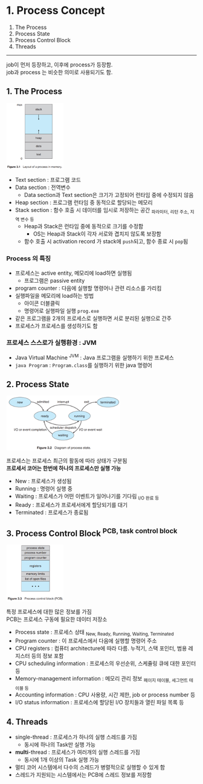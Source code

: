 # 1. Process Concept

1. The Process
2. Process State
3. Process Control Block
4. Threads

---
job이 먼저 등장하고, 이후에 process가 등장함.  
job과 process 는 비슷한 의미로 사용되기도 함.

## 1. The Process

<img src="img.png"  width="30%"/>

- Text section : 프로그램 코드
- Data section : 전역변수
    - Data section과 Text section은 크기가 고정되어 런타임 중에 수정되지 않음
- Heap section : 프로그램 런타임 중 동적으로 할당되는 메모리
- Stack section : 함수 호출 시 데이터를 임시로 저장하는 공간 <sub>파라미터, 리턴 주소, 지역 변수 등</sub>
    - Heap과 Stack은 런타임 중에 동적으로 크기를 수정함
        - OS는 Heap과 Stack이 각자 서로와 겹치지 않도록 보장함
    - 함수 호출 시 activation record 가 stack에 `push`되고, 함수 종료 시 `pop`됨

### Process 의 특징

- 프로세스는 active entity, 메모리에 load하면 실행됨
    - 프로그램은 passive entity
- program counter : 다음에 실행할 명령어나 관련 리소스를 가리킴
- 실행파일을 메모리에 load하는 방법
    - 아이콘 더블클릭
    - 명령어로 실행파일 실행 `prog.exe`
- 같은 프로그램을 2개의 프로세스로 실행하면 서로 분리된 실행으로 간주
- 프로세스가 프로세스를 생성하기도 함

### 프로세스 스스로가 실행환경 :  JVM

- Java Virtual Machine <sup>JVM</sup> : Java 프로그램을 실행하기 위한 프로세스
- `java Program` : `Program.class`를 실행하기 위한 java 명령어

## 2. Process State

<img src="img_1.png"  width="60%"/>

프로세스는 프로세스 최근의 활동에 따라 상태가 구분됨  
**프로세서 코어는 한번에 하나의 프로세스만 실행 가능**

- New : 프로세스가 생성됨
- Running : 명령어 실행 중
- Waiting : 프로세스가 어떤 이벤트가 일어나기를 기다림 <sub>I/O 완료 등</sub>
- Ready : 프로세스가 프로세서에게 할당되기를 대기
- Terminated : 프로세스가 종료됨

## 3. Process Control Block <sup>PCB, task control block</sup>

<img src="img_2.png"  width="30%"/>

특정 프로세스에 대한 많은 정보를 가짐  
PCB는 프로세스 구동에 필요한 데이터 저장소

- Process state : 프로세스 상태 <sub>New, Ready, Running, Waiting, Terminated</sub>
- Program counter : 이 프로세스에서 다음에 실행할 명령어 주소
- CPU registers : 컴퓨터 architecture에 따라 다름. 누적기, 스택 포인터, 범용 레지스터 등의 정보 포함
- CPU scheduling information : 프로세스의 우선순위, 스케쥴링 큐에 대한 포인터 등
- Memory-management information : 메모리 관리 정보 <sub>페이지 테이블, 세그먼트 테이블 등</sub>
- Accounting information : CPU 사용량, 시간 제한, job or process number 등
- I/O status information : 프로세스에 할당된 I/O 장치들과 열린 파일 목록 등

## 4. Threads

- single-thread : 프로세스가 하나의 실행 스레드를 가짐
    - 동시에 하나의 Task만 실행 가능
- **multi**-thread : 프로세스가 여러개의 실행 스레드를 가짐
    - 동시에 1개 이상의 Task 실행 가능
- 멀티 코어 시스템에서 다수의 스레드가 병렬적으로 실행할 수 있게 함
- 스레드가 지원되는 시스템에서는 PCB에 스레드 정보를 저장함

